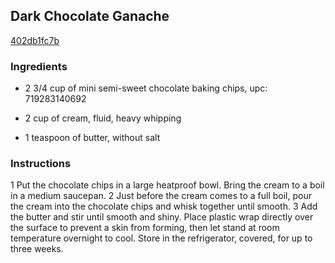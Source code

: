 ## Dark Chocolate Ganache

[402db1fc7b](http://www.epicurious.com/recipes/food/views/dark-chocolate-ganache-367229)

### Ingredients

 - 2 3/4 cup of mini semi-sweet chocolate baking chips, upc: 719283140692

 - 2 cup of cream, fluid, heavy whipping

 - 1 teaspoon of butter, without salt

### Instructions

1 Put the chocolate chips in a large heatproof bowl. Bring the cream to a boil in a medium saucepan. 2 Just before the cream comes to a full boil, pour the cream into the chocolate chips and whisk together until smooth. 3 Add the butter and stir until smooth and shiny. Place plastic wrap directly over the surface to prevent a skin from forming, then let stand at room temperature overnight to cool. Store in the refrigerator, covered, for up to three weeks.